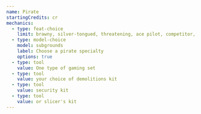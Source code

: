 ```yaml
---
name: Pirate
startingCredits: cr
mechanics:
  - type: feat-choice
    limit: brawny, silver-tongued, threatening, ace pilot, competitor, specialist, feigned confidence, force of personality
  - type: model-choice
    model: subgrounds
    label: Choose a pirate specialty
    options: true
  - type: tool
    value: One type of gaming set
  - type: tool
    value: your choice of demolitions kit
  - type: tool
    value: security kit
  - type: tool
    value: or slicer's kit
---
```


